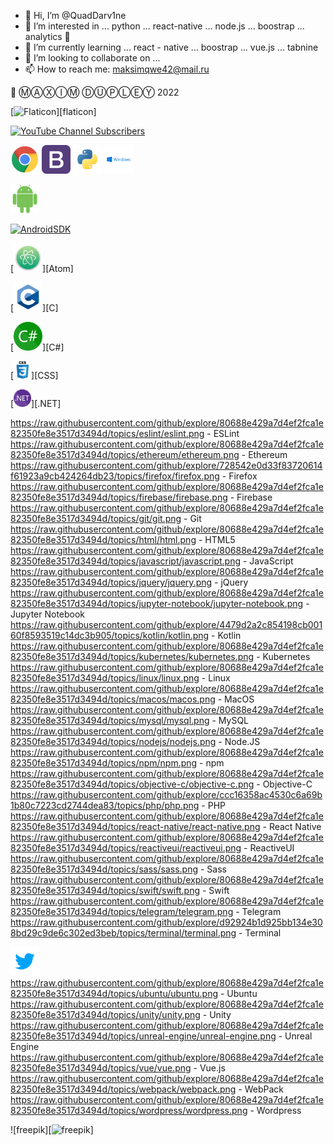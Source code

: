 - 👋 Hi, I’m @QuadDarv1ne
- 👀 I’m interested in ... python ... react-native ... node.js ... boostrap ... analytics 📖
- 🌱 I’m currently learning ... react - native ... boostrap ... vue.js ... tabnine
- 💞️ I’m looking to collaborate on ...
- 📫 How to reach me: maksimqwe42@mail.ru

<!---
QuadDarv1ne/QuadDarv1ne is a ✨ special ✨ repository because its `README.md` (this file) appears on your GitHub profile.
You can click the Preview link to take a look at your changes.
--->

📖 ⓂⒶⓍⒾⓂ ⒹⓊⓅⓁⒺⓎ 2022


[<img alight="left" alt="Flaticon" width="70px" src="https://cdn-icons-png.flaticon.com/512/6133/6133432.png">][flaticon]

[<img alight="left" alt="YouTube Channel Subscribers" src="https://img.shields.io/youtube/channel/subscribers/UCX9nGW7TMpMMYR9TND7JADA?style=social">][youtube]

[<img alight="left" alt="Chrome" width="46px" src="https://raw.githubusercontent.com/github/explore/80688e429a7d4ef2fca1e82350fe8e3517d3494d/topics/chrome/chrome.png">][chrome]
[<img alight="left" alt="Boostrap" width="46px" src="https://raw.githubusercontent.com/github/explore/80688e429a7d4ef2fca1e82350fe8e3517d3494d/topics/bootstrap/bootstrap.png">][boostrap]
[<img alight="left" alt="Python" width="46px" src="https://raw.githubusercontent.com/github/explore/80688e429a7d4ef2fca1e82350fe8e3517d3494d/topics/python/python.png">][python]
[<img alight="left" alt="Windows" width="46px" src="https://raw.githubusercontent.com/github/explore/80688e429a7d4ef2fca1e82350fe8e3517d3494d/topics/windows/windows.png">][windows]

[<img alight="left" alt="Android" width="46px" src="https://raw.githubusercontent.com/github/explore/80688e429a7d4ef2fca1e82350fe8e3517d3494d/topics/android/android.png">][android]

[<img alight="left" alt="AndroidSDK" width="46px" src="https://www.gstatic.com/devrel-devsite/prod/v0009e14c1212eb34a833a614ba55cbefddb8efdabe01fcac037dbc181c8c3153/android/images/lockup.svg">][androidSDK]


[<img alight="left" alt="Atom" width="46px" src="https://raw.githubusercontent.com/github/explore/80688e429a7d4ef2fca1e82350fe8e3517d3494d/topics/atom/atom.png">][Atom]

[<img alight="left" alt="C" width="46px" src="https://raw.githubusercontent.com/github/explore/f3e22f0dca2be955676bc70d6214b95b13354ee8/topics/c/c.png">][C]

[<img alight="left" alt="C#" width="46px" src="https://raw.githubusercontent.com/github/explore/80688e429a7d4ef2fca1e82350fe8e3517d3494d/topics/csharp/csharp.png">][C#]

[<img alight="left" alt="CSS" width="28px" src="https://raw.githubusercontent.com/github/explore/80688e429a7d4ef2fca1e82350fe8e3517d3494d/topics/css/css.png">][CSS]

[<img alight="left" alt=".NET" width="28px" src="https://raw.githubusercontent.com/github/explore/93d8a67084f94b2a444e510199a6e7622e5b09a3/topics/dotnet/dotnet.png">][.NET]

https://raw.githubusercontent.com/github/explore/80688e429a7d4ef2fca1e82350fe8e3517d3494d/topics/eslint/eslint.png - ESLint
https://raw.githubusercontent.com/github/explore/80688e429a7d4ef2fca1e82350fe8e3517d3494d/topics/ethereum/ethereum.png - Ethereum
https://raw.githubusercontent.com/github/explore/728542e0d33f83720614f61923a9cb424264db23/topics/firefox/firefox.png - Firefox
https://raw.githubusercontent.com/github/explore/80688e429a7d4ef2fca1e82350fe8e3517d3494d/topics/firebase/firebase.png - Firebase
https://raw.githubusercontent.com/github/explore/80688e429a7d4ef2fca1e82350fe8e3517d3494d/topics/git/git.png - Git
https://raw.githubusercontent.com/github/explore/80688e429a7d4ef2fca1e82350fe8e3517d3494d/topics/html/html.png - HTML5
https://raw.githubusercontent.com/github/explore/80688e429a7d4ef2fca1e82350fe8e3517d3494d/topics/javascript/javascript.png - JavaScript
https://raw.githubusercontent.com/github/explore/80688e429a7d4ef2fca1e82350fe8e3517d3494d/topics/jquery/jquery.png - jQuery
https://raw.githubusercontent.com/github/explore/80688e429a7d4ef2fca1e82350fe8e3517d3494d/topics/jupyter-notebook/jupyter-notebook.png - Jupyter Notebook
https://raw.githubusercontent.com/github/explore/4479d2a2c854198cb00160f8593519c14dc3b905/topics/kotlin/kotlin.png - Kotlin
https://raw.githubusercontent.com/github/explore/80688e429a7d4ef2fca1e82350fe8e3517d3494d/topics/kubernetes/kubernetes.png - Kubernetes
https://raw.githubusercontent.com/github/explore/80688e429a7d4ef2fca1e82350fe8e3517d3494d/topics/linux/linux.png - Linux
https://raw.githubusercontent.com/github/explore/80688e429a7d4ef2fca1e82350fe8e3517d3494d/topics/macos/macos.png - MacOS
https://raw.githubusercontent.com/github/explore/80688e429a7d4ef2fca1e82350fe8e3517d3494d/topics/mysql/mysql.png - MySQL
https://raw.githubusercontent.com/github/explore/80688e429a7d4ef2fca1e82350fe8e3517d3494d/topics/nodejs/nodejs.png - Node.JS
https://raw.githubusercontent.com/github/explore/80688e429a7d4ef2fca1e82350fe8e3517d3494d/topics/npm/npm.png - npm
https://raw.githubusercontent.com/github/explore/80688e429a7d4ef2fca1e82350fe8e3517d3494d/topics/objective-c/objective-c.png - Objective-C
https://raw.githubusercontent.com/github/explore/ccc16358ac4530c6a69b1b80c7223cd2744dea83/topics/php/php.png - PHP
https://raw.githubusercontent.com/github/explore/80688e429a7d4ef2fca1e82350fe8e3517d3494d/topics/react-native/react-native.png - React Native
https://raw.githubusercontent.com/github/explore/80688e429a7d4ef2fca1e82350fe8e3517d3494d/topics/reactiveui/reactiveui.png - ReactiveUI
https://raw.githubusercontent.com/github/explore/80688e429a7d4ef2fca1e82350fe8e3517d3494d/topics/sass/sass.png - Sass
https://raw.githubusercontent.com/github/explore/80688e429a7d4ef2fca1e82350fe8e3517d3494d/topics/swift/swift.png - Swift
https://raw.githubusercontent.com/github/explore/80688e429a7d4ef2fca1e82350fe8e3517d3494d/topics/telegram/telegram.png - Telegram
https://raw.githubusercontent.com/github/explore/d92924b1d925bb134e308bd29c9de6c302ed3beb/topics/terminal/terminal.png - Terminal

[<img alight="left" alt="twitter" width="46px" src="https://raw.githubusercontent.com/github/explore/80688e429a7d4ef2fca1e82350fe8e3517d3494d/topics/twitter/twitter.png">][twitter]
https://raw.githubusercontent.com/github/explore/80688e429a7d4ef2fca1e82350fe8e3517d3494d/topics/ubuntu/ubuntu.png - Ubuntu
https://raw.githubusercontent.com/github/explore/80688e429a7d4ef2fca1e82350fe8e3517d3494d/topics/unity/unity.png - Unity
https://raw.githubusercontent.com/github/explore/80688e429a7d4ef2fca1e82350fe8e3517d3494d/topics/unreal-engine/unreal-engine.png - Unreal Engine
https://raw.githubusercontent.com/github/explore/80688e429a7d4ef2fca1e82350fe8e3517d3494d/topics/vue/vue.png - Vue.js
https://raw.githubusercontent.com/github/explore/80688e429a7d4ef2fca1e82350fe8e3517d3494d/topics/webpack/webpack.png - WebPack
https://raw.githubusercontent.com/github/explore/80688e429a7d4ef2fca1e82350fe8e3517d3494d/topics/wordpress/wordpress.png - Wordpress




![freepik][<img alight="middle" alt="freepik" src="https://image.freepik.com/free-vector/gradient-new-year-landing-page-template_52683-77290.jpg">]

[twitter]: https://twitter.com/maksimdupley
[youtube]: https://www.youtube.com/channel/UCX9nGW7TMpMMYR9TND7JADA?sub_confirmation=1
[instagram]: https://www.instagram.com/maestro.s4ly1on.quadd4rv1n7/
[vk]: https://vk.com/maestro7it
[twitch]: https://www.twitch.tv/quadd4rv1n7
[facebook]: https://www.facebook.com/maksim.dupley
[vimeo]: https://vimeo.com/user132649611
[linkedin]: https://ru.linkedin.com/in/maxim-dupley-06a2b6220
[python]: https://www.python.org/
[windows]: https://www.microsoft.com/ru-ru/windows/windows-11?r=1
[chrome]: https://www.google.com/intl/ru_ru/chrome/
[boostrap]: https://getbootstrap.com/
[javascript]: https://learn.javascript.ru/
[android]: https://www.android.com/intl/ru_ru/
[androidSDK]: https://developer.android.com/studio

